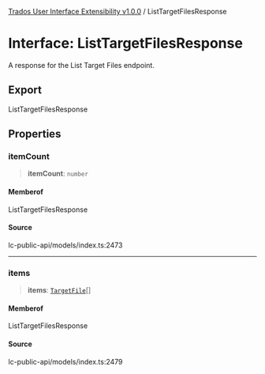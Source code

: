 [Trados User Interface Extensibility v1.0.0](../wiki/globals) / ListTargetFilesResponse

# Interface: ListTargetFilesResponse

A response for the List Target Files endpoint.

## Export

ListTargetFilesResponse

## Properties

### itemCount

> **itemCount**: `number`

#### Memberof

ListTargetFilesResponse

#### Source

lc-public-api/models/index.ts:2473

***

### items

> **items**: [`TargetFile`](../wiki/Interface.TargetFile)[]

#### Memberof

ListTargetFilesResponse

#### Source

lc-public-api/models/index.ts:2479
